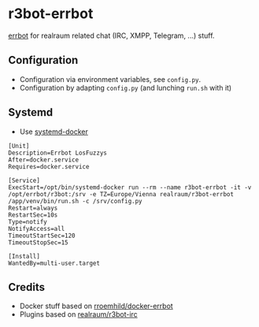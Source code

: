 # r3bot-errbot

[errbot](http://errbot.io/) for realraum related chat (IRC, XMPP, Telegram, ...) stuff.


## Configuration

* Configuration via environment variables, see `config.py`.
* Configuration by adapting `config.py` (and lunching `run.sh` with it)


## Systemd

* Use [systemd-docker](https://github.com/ibuildthecloud/systemd-docker)

```
[Unit]
Description=Errbot LosFuzzys
After=docker.service
Requires=docker.service

[Service]
ExecStart=/opt/bin/systemd-docker run --rm --name r3bot-errbot -it -v /opt/errbot/r3bot:/srv -e TZ=Europe/Vienna realraum/r3bot-errbot /app/venv/bin/run.sh -c /srv/config.py
Restart=always
RestartSec=10s
Type=notify
NotifyAccess=all
TimeoutStartSec=120
TimeoutStopSec=15

[Install]
WantedBy=multi-user.target
```


## Credits

* Docker stuff based on [rroemhild/docker-errbot](https://github.com/rroemhild/docker-errbot)
* Plugins based on [realraum/r3bot-irc](https://github.com/realraum/r3bot-irc)